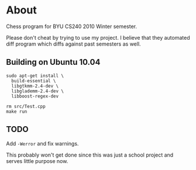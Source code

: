 About
====

Chess program for BYU CS240 2010 Winter semester.

Please don't cheat by trying to use my project.
I believe that they automated diff program which diffs against past semesters as well.

Building on Ubuntu 10.04
----

    sudo apt-get install \
      build-essential \
      libgtkmm-2.4-dev \
      libglademm-2.4-dev \
      libboost-regex-dev
    
    rm src/Test.cpp
    make run

TODO
----

Add `-Werror` and fix warnings.

This probably won't get done since this was just a school project and serves little purpose now.

